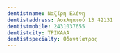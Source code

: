```yaml
---
dentistname: Ναζίρη Ελένη
dentistaddress: Ασκληπιού 13 42131
dentistmobile: 2431037655
dentistcity: ΤΡΙΚΑΛΑ
dentistspecialty: Οδοντίατρος
---
```

